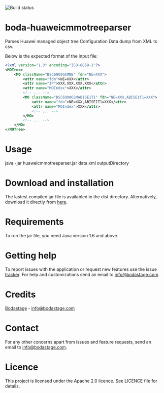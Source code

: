 ![Build status](https://travis-ci.org/bodastage/boda-huaweicmmotreeparser.svg?branch=master)

# boda-huaweicmmotreeparser
Parses Huawei managed object tree Configuration Data dump from  XML to csv.

Below is the expected format of the input file:

```XML
<?xml version="1.0" encoding="ISO-8859-1"?>
<MOTree>
    <MO className="BSC6900GSMNE" fdn="NE=XXX">
        <attr name="fdn">NE=XXX</attr>
        <attr name="IP">XXX.XXX.XXX.XXX</attr>
        <attr name="MOIndex">XXX</attr>
        <!-- ... -->
        <MO className="BSC6900GSMABISE1T1" fdn="NE=XXX,ABISE1T1=XXX">
            <attr name="fdn">NE=XXX,ABISE1T1=XXX</attr>
            <attr name="MOIndex">XXX</attr>
            <!-- ... -->
        </MO>
        <!-- ... -->
    </MO>
</MOTree>
```
# Usage
java -jar  huaweicmmotreeparser.jar data.xml outputDirectory

# Download and installation
The lastest compiled jar file is availabled in the dist directory. Alternatively, download it directly from [here](https://github.com/bodastage/boda-huaweicmmotreeparser/raw/master/dist/boda-huaweicmmotreeparser.jar).

# Requirements
To run the jar file, you need Java version 1.6 and above.

# Getting help
To report issues with the application or request new features use the issue [tracker](https://github.com/bodastage/boda-huaweicmmotreeparser/issues). For help and customizations send an email to info@bodastage.com.

# Credits
[Bodastage](http://www.bodastage.com) - info@bodastage.com

# Contact
For any other concerns apart from issues and feature requests, send an email to info@bodastage.com.

# Licence
This project is licensed under the Apache 2.0 licence.  See LICENCE file for details.
